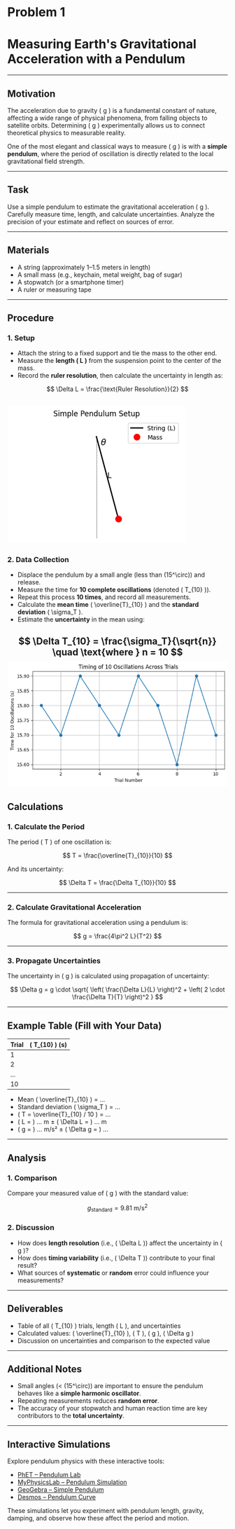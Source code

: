 # Problem 1
# Measuring Earth's Gravitational Acceleration with a Pendulum

---

## Motivation

The acceleration due to gravity \( g \) is a fundamental constant of nature, affecting a wide range of physical phenomena, from falling objects to satellite orbits. Determining \( g \) experimentally allows us to connect theoretical physics to measurable reality.

One of the most elegant and classical ways to measure \( g \) is with a **simple pendulum**, where the period of oscillation is directly related to the local gravitational field strength.

---

## Task

Use a simple pendulum to estimate the gravitational acceleration \( g \). Carefully measure time, length, and calculate uncertainties. Analyze the precision of your estimate and reflect on sources of error.

---

## Materials

- A string (approximately 1–1.5 meters in length)  
- A small mass (e.g., keychain, metal weight, bag of sugar)  
- A stopwatch (or a smartphone timer)  
- A ruler or measuring tape  

---

## Procedure

### 1. Setup

- Attach the string to a fixed support and tie the mass to the other end.  
- Measure the **length \( L \)** from the suspension point to the center of the mass.  
- Record the **ruler resolution**, then calculate the uncertainty in length as:  

$$
\Delta L = \frac{\text{Ruler Resolution}}{2}
$$

![](Unknown.png)
---

### 2. Data Collection

- Displace the pendulum by a small angle (less than \(15^\circ\)) and release.  
- Measure the time for **10 complete oscillations** (denoted \( T_{10} \)).  
- Repeat this process **10 times**, and record all measurements.  
- Calculate the **mean time** \( \overline{T}_{10} \) and the **standard deviation** \( \sigma_T \).  
- Estimate the **uncertainty** in the mean using:

$$
\Delta T_{10} = \frac{\sigma_T}{\sqrt{n}} \quad \text{where } n = 10
$$
![](%%.png)
---

## Calculations

### 1. Calculate the Period

The period \( T \) of one oscillation is:

$$
T = \frac{\overline{T}_{10}}{10}
$$

And its uncertainty:

$$
\Delta T = \frac{\Delta T_{10}}{10}
$$

---

### 2. Calculate Gravitational Acceleration

The formula for gravitational acceleration using a pendulum is:

$$
g = \frac{4\pi^2 L}{T^2}
$$

---

### 3. Propagate Uncertainties

The uncertainty in \( g \) is calculated using propagation of uncertainty:

$$
\Delta g = g \cdot \sqrt{
    \left( \frac{\Delta L}{L} \right)^2 +
    \left( 2 \cdot \frac{\Delta T}{T} \right)^2
}
$$

[](aaa.png)

---

## Example Table (Fill with Your Data)

| Trial | \( T_{10} \) (s) |
|-------|------------------|
| 1     |                  |
| 2     |                  |
| ...   |                  |
| 10    |                  |

- Mean \( \overline{T}_{10} \) = ...  
- Standard deviation \( \sigma_T \) = ...  
- \( T = \overline{T}_{10} / 10 \) = ...  
- \( L = \) ... m ± \( \Delta L = \) ... m  
- \( g = \) ... m/s² ± \( \Delta g = \) ...

---

## Analysis

### 1. Comparison

Compare your measured value of \( g \) with the standard value:

$$
g_{\text{standard}} = 9.81 \ \text{m/s}^2
$$

### 2. Discussion

- How does **length resolution** (i.e., \( \Delta L \)) affect the uncertainty in \( g \)?  
- How does **timing variability** (i.e., \( \Delta T \)) contribute to your final result?  
- What sources of **systematic** or **random** error could influence your measurements?

---

## Deliverables

- Table of all \( T_{10} \) trials, length \( L \), and uncertainties  
- Calculated values: \( \overline{T}_{10} \), \( T \), \( g \), \( \Delta g \)  
- Discussion on uncertainties and comparison to the expected value

---

## Additional Notes

- Small angles (< \(15^\circ\)) are important to ensure the pendulum behaves like a **simple harmonic oscillator**.  
- Repeating measurements reduces **random error**.  
- The accuracy of your stopwatch and human reaction time are key contributors to the **total uncertainty**.

---

## Interactive Simulations

Explore pendulum physics with these interactive tools:

- [PhET – Pendulum Lab](https://phet.colorado.edu/en/simulation/pendulum-lab)
- [MyPhysicsLab – Pendulum Simulation](https://www.myphysicslab.com/pendulum/pendulum-en.html)
- [GeoGebra – Simple Pendulum](https://www.geogebra.org/m/AVy9aJ3r)
- [Desmos – Pendulum Curve](https://www.desmos.com/calculator/fx2qkkcfim)

These simulations let you experiment with pendulum length, gravity, damping, and observe how these affect the period and motion.
